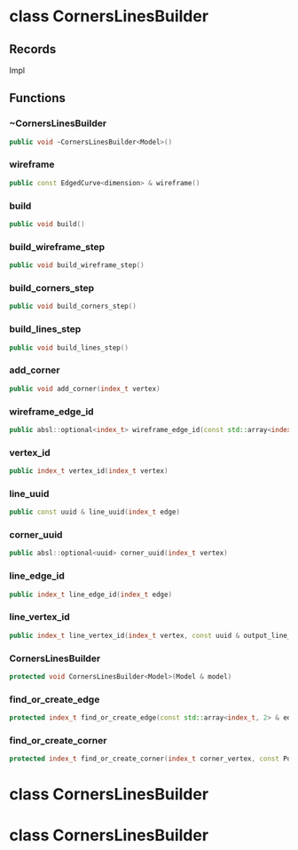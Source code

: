# class CornersLinesBuilder

## Records

Impl

## Functions

### ~CornersLinesBuilder

```cpp
public void ~CornersLinesBuilder<Model>()
```

### wireframe

```cpp
public const EdgedCurve<dimension> & wireframe()
```

### build

```cpp
public void build()
```

### build_wireframe_step

```cpp
public void build_wireframe_step()
```

### build_corners_step

```cpp
public void build_corners_step()
```

### build_lines_step

```cpp
public void build_lines_step()
```

### add_corner

```cpp
public void add_corner(index_t vertex)
```

### wireframe_edge_id

```cpp
public absl::optional<index_t> wireframe_edge_id(const std::array<index_t, 2> & edge_vertices)
```

### vertex_id

```cpp
public index_t vertex_id(index_t vertex)
```

### line_uuid

```cpp
public const uuid & line_uuid(index_t edge)
```

### corner_uuid

```cpp
public absl::optional<uuid> corner_uuid(index_t vertex)
```

### line_edge_id

```cpp
public index_t line_edge_id(index_t edge)
```

### line_vertex_id

```cpp
public index_t line_vertex_id(index_t vertex, const uuid & output_line_uuid)
```

### CornersLinesBuilder

```cpp
protected void CornersLinesBuilder<Model>(Model & model)
```

### find_or_create_edge

```cpp
protected index_t find_or_create_edge(const std::array<index_t, 2> & edge_vertices, const std::array<Point<dimension>, 2> & edge_points)
```

### find_or_create_corner

```cpp
protected index_t find_or_create_corner(index_t corner_vertex, const Point<dimension> & corner_point)
```

# class CornersLinesBuilder

# class CornersLinesBuilder
